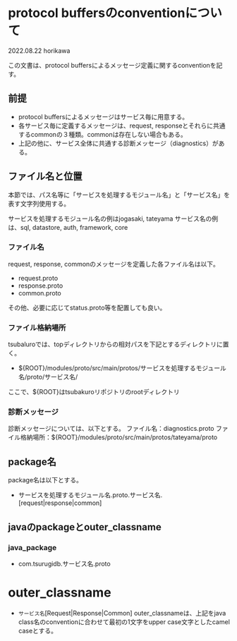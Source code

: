 # protocol buffersのconventionについて
2022.08.22
horikawa

この文書は、protocol buffersによるメッセージ定義に関するconventionを記す。

## 前提
* protocol buffersによるメッセージはサービス毎に用意する。
* 各サービス毎に定義するメッセージは、request, responseとそれらに共通するcommonの３種類。commonは存在しない場合もある。
* 上記の他に、サービス全体に共通する診断メッセージ（diagnostics）がある。

## ファイル名と位置
本節では、パス名等に「サービスを処理するモジュール名」と「サービス名」を表す文字列使用する。

サービスを処理するモジュール名の例はjogasaki, tateyama
サービス名の例は、sql, datastore, auth, framework, core

### ファイル名
request, response, commonのメッセージを定義した各ファイル名は以下。
* request.proto
* response.proto
* common.proto

その他、必要に応じてstatus.proto等を配置しても良い。

### ファイル格納場所
tsubaluroでは、topディレクトリからの相対パスを下記とするディレクトリに置く。
* ${ROOT}/modules/proto/src/main/protos/サービスを処理するモジュール名/proto/サービス名/

ここで、${ROOT}はtsubakuroリポジトリのrootディレクトリ

### 診断メッセージ
診断メッセージについては、以下とする。
ファイル名：diagnostics.proto
ファイル格納場所：${ROOT}/modules/proto/src/main/protos/tateyama/proto

## package名
package名は以下とする。
* サービスを処理するモジュール名.proto.サービス名.[request|response|common]

## javaのpackageとouter_classname
### java_package
* com.tsurugidb.サービス名.proto

# outer_classname
* `サービス名`[Request|Response|Common]
outer_classnameは、上記をjava class名のconventionに合わせて最初の1文字をupper case文字としたcamel caseとする。

